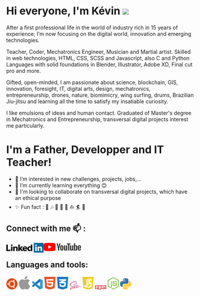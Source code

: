 # Hi everyone, I'm Kévin <img src="https://media.giphy.com/media/hvRJCLFzcasrR4ia7z/giphy.gif" width="50px">
After a first professional life in the world of industry rich in 15 years of experience; I’m now focusing on the digital world, innovation and emerging technologies. 

Teacher, Coder, Mechatronics Engineer, Musician and Martial artist. Skilled in web technologies, HTML, CSS, SCSS and Javascript, also C and Python Languages with solid foundations in Blender, Illustrator, Adobe XD, Final cut pro and more. 

Gifted, open-minded, I am passionate about science, blockchain, GIS, innovation, foresight, IT, digital arts, design, mechatronics, entrepreneurship, drones, nature, biomimicry, wing surfing, drums, Brazilian Jiu-jitsu and learning all the time to satisfy my insatiable curiosity. 

I like emulsions of ideas and human contact.
Graduated of Master's degree in Mechatronics and Entrepreneurship, transversal digital projects interest me particularly.


# I'm a Father, Developper and IT Teacher!
- 👀 I’m interested in new challenges, projects, jobs,...
- 🌱 I’m currently learning everything 😊
- 💞️ I'm looking to collaborate on transversal digital projects, which have an ethical purpose
- ✨ Fun fact : 🥁 🎶 🥋 🌊 🎣 ⛵ 🏄‍ 🐶


## Connect with me 📫 :
[<img align="left" alt="Kevin | Linkedin" width="100" src="https://github.com/kevinbdx35/Logos/blob/main/svg/linkedin.svg" />][linkedin]
[<img align="left" alt="Kevin | Youtube" width="100" src="https://github.com/kevinbdx35/Logos/blob/main/svg/youtube-6.svg" />][youtube]


<br>

## Languages and tools:
<p float="left">
  <img alt="Visual Studio Code"  width="30" src="https://github.com/kevinbdx35/Logos/blob/main/svg/ubuntu-4.svg" />
  <img alt="Visual Studio Code"  width="30" src="https://github.com/kevinbdx35/Logos/blob/main/svg/apple.svg" />
  <img alt="Visual Studio Code"  width="30" src="https://github.com/kevinbdx35/Logos/blob/main/svg/visual-studio-code-1.svg" />
  <img alt="Visual Studio Code"  width="30" src="https://github.com/kevinbdx35/Logos/blob/main/svg/html-1.svg" />
  <img alt="Visual Studio Code"  width="30" src="https://github.com/kevinbdx35/Logos/blob/main/svg/css-3.svg" />
  <img alt="Visual Studio Code"  width="30" src="https://github.com/kevinbdx35/Logos/blob/main/svg/sass-1.svg" />
  <img alt="Visual Studio Code"  width="30" src="https://github.com/kevinbdx35/Logos/blob/main/svg/javascript-1.svg" />
  <img alt="Visual Studio Code"  width="30" src="https://github.com/kevinbdx35/Logos/blob/main/svg/npm.svg" />
  <img alt="Visual Studio Code"  width="30" src="https://github.com/kevinbdx35/Logos/blob/main/svg/nodejs-icon.svg" />
  <img alt="Visual Studio Code"  width="30" src="https://github.com/kevinbdx35/Logos/blob/main/svg/python-5.svg" />
</p>  


<br>

[website]:#
[youtube]: https://youtube.com
[linkedin]: https://www.linkedin.com/in/kbdx35/
